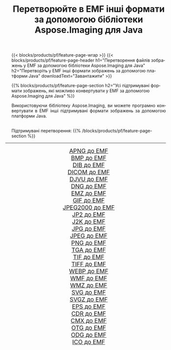 ﻿---
title: Перетворюйте в EMF інші формати за допомогою бібліотеки Aspose.Imaging для Java 
weight: 3920
url: /uk/java/conversion/to/emf/ 
lang: uk
langdirlevel: 2
locales: zh-hans,ja,it,ru,de,es,fr,nl,id,lt,pl,pt,vi,tr,ko,zh-hant,ar,hi,th,sv,cs,uk,he
description: За допомогою Aspose.Imaging ви можете конвертувати в EMF інші формати за допомогою Java
---

{{< blocks/products/pf/feature-page-wrap >}}
{{< blocks/products/pf/feature-page-header h1="Перетворення файлів зображень у EMF за допомогою бібліотеки Aspose.Imaging для Java" h2="Перетворіть у EMF інші формати зображень за допомогою платформи Java" downloadText="Завантажити" >}}


{{% blocks/products/pf/feature-page-section  h2="Усі підтримувані формати зображень, якi можливо конвертувати у EMF за допомогою Aspose.Imaging для Java" %}}
<p align=justify>Використовуючи бібліотеку Aspose.Imaging, ви можете програмно конвертувати в EMF інші підтримувані формати зображень за допомогою платформи Java.</p>
<br/>
Підтримувані перетворення:
{{% /blocks/products/pf/feature-page-section %}}
<div class="container-fluid productfamilypage bg-gray">
    <div class="convertypes bg-gray agp-content section">
        <div class="container">
		<hr style="margin-left:-20px;"/>
		<div class="row other-converters" style="gap: 10px;font-size: 19px;text-align:center;">
		    <div class='col-md-2 other-converter remove-lp remove-rp'><a href="/imaging/uk/java/conversion/apng-to-emf/" style="padding:15px;">APNG до EMF</a></div>
<div class='col-md-2 other-converter remove-lp remove-rp'><a href="/imaging/uk/java/conversion/bmp-to-emf/" style="padding:15px;">BMP до EMF</a></div>
<div class='col-md-2 other-converter remove-lp remove-rp'><a href="/imaging/uk/java/conversion/dib-to-emf/" style="padding:15px;">DIB до EMF</a></div>
<div class='col-md-2 other-converter remove-lp remove-rp'><a href="/imaging/uk/java/conversion/dicom-to-emf/" style="padding:15px;">DICOM до EMF</a></div>
<div class='col-md-2 other-converter remove-lp remove-rp'><a href="/imaging/uk/java/conversion/djvu-to-emf/" style="padding:15px;">DJVU до EMF</a></div>
<div class='col-md-2 other-converter remove-lp remove-rp'><a href="/imaging/uk/java/conversion/dng-to-emf/" style="padding:15px;">DNG до EMF</a></div>
<div class='col-md-2 other-converter remove-lp remove-rp'><a href="/imaging/uk/java/conversion/emz-to-emf/" style="padding:15px;">EMZ до EMF</a></div>
<div class='col-md-2 other-converter remove-lp remove-rp'><a href="/imaging/uk/java/conversion/gif-to-emf/" style="padding:15px;">GIF до EMF</a></div>
<div class='col-md-2 other-converter remove-lp remove-rp'><a href="/imaging/uk/java/conversion/jpeg2000-to-emf/" style="padding:15px;">JPEG2000 до EMF</a></div>
<div class='col-md-2 other-converter remove-lp remove-rp'><a href="/imaging/uk/java/conversion/jp2-to-emf/" style="padding:15px;">JP2 до EMF</a></div>
<div class='col-md-2 other-converter remove-lp remove-rp'><a href="/imaging/uk/java/conversion/j2k-to-emf/" style="padding:15px;">J2K до EMF</a></div>
<div class='col-md-2 other-converter remove-lp remove-rp'><a href="/imaging/uk/java/conversion/jpg-to-emf/" style="padding:15px;">JPG до EMF</a></div>
<div class='col-md-2 other-converter remove-lp remove-rp'><a href="/imaging/uk/java/conversion/jpeg-to-emf/" style="padding:15px;">JPEG до EMF</a></div>
<div class='col-md-2 other-converter remove-lp remove-rp'><a href="/imaging/uk/java/conversion/png-to-emf/" style="padding:15px;">PNG до EMF</a></div>
<div class='col-md-2 other-converter remove-lp remove-rp'><a href="/imaging/uk/java/conversion/tga-to-emf/" style="padding:15px;">TGA до EMF</a></div>
<div class='col-md-2 other-converter remove-lp remove-rp'><a href="/imaging/uk/java/conversion/tif-to-emf/" style="padding:15px;">TIF до EMF</a></div>
<div class='col-md-2 other-converter remove-lp remove-rp'><a href="/imaging/uk/java/conversion/tiff-to-emf/" style="padding:15px;">TIFF до EMF</a></div>
<div class='col-md-2 other-converter remove-lp remove-rp'><a href="/imaging/uk/java/conversion/webp-to-emf/" style="padding:15px;">WEBP до EMF</a></div>
<div class='col-md-2 other-converter remove-lp remove-rp'><a href="/imaging/uk/java/conversion/wmf-to-emf/" style="padding:15px;">WMF до EMF</a></div>
<div class='col-md-2 other-converter remove-lp remove-rp'><a href="/imaging/uk/java/conversion/wmz-to-emf/" style="padding:15px;">WMZ до EMF</a></div>
<div class='col-md-2 other-converter remove-lp remove-rp'><a href="/imaging/uk/java/conversion/svg-to-emf/" style="padding:15px;">SVG до EMF</a></div>
<div class='col-md-2 other-converter remove-lp remove-rp'><a href="/imaging/uk/java/conversion/svgz-to-emf/" style="padding:15px;">SVGZ до EMF</a></div>
<div class='col-md-2 other-converter remove-lp remove-rp'><a href="/imaging/uk/java/conversion/eps-to-emf/" style="padding:15px;">EPS до EMF</a></div>
<div class='col-md-2 other-converter remove-lp remove-rp'><a href="/imaging/uk/java/conversion/cdr-to-emf/" style="padding:15px;">CDR до EMF</a></div>
<div class='col-md-2 other-converter remove-lp remove-rp'><a href="/imaging/uk/java/conversion/cmx-to-emf/" style="padding:15px;">CMX до EMF</a></div>
<div class='col-md-2 other-converter remove-lp remove-rp'><a href="/imaging/uk/java/conversion/otg-to-emf/" style="padding:15px;">OTG до EMF</a></div>
<div class='col-md-2 other-converter remove-lp remove-rp'><a href="/imaging/uk/java/conversion/odg-to-emf/" style="padding:15px;">ODG до EMF</a></div>
<div class='col-md-2 other-converter remove-lp remove-rp'><a href="/imaging/uk/java/conversion/ico-to-emf/" style="padding:15px;">ICO до EMF</a></div>
                </div>
        </div>
    </div>
</div>
<br/>

